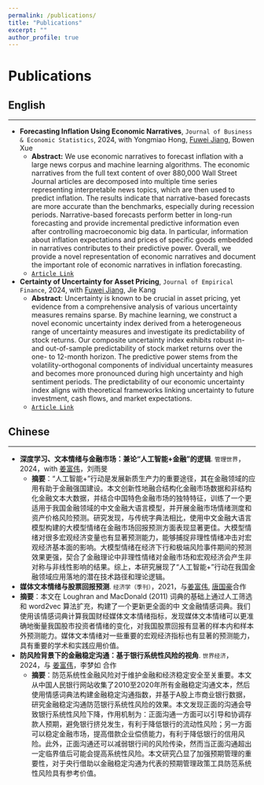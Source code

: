 ```yaml
---
permalink: /publications/
title: "Publications"
excerpt: ""
author_profile: true
---
```



# Publications 

## English 
---


- **Forecasting Inflation Using Economic Narratives**, `Journal of Business & Economic Statistics`, 2024, with Yongmiao Hong, [Fuwei Jiang](https://fuweijiang.weebly.com/), Bowen Xue
  - **Abstract:** We use economic narratives to forecast inflation with a large news corpus and machine learning algorithms. The economic narratives from the full text content of over 880,000 Wall Street Journal articles are decomposed into multiple time series representing interpretable news topics, which are then used to predict inflation. The results indicate that narrative-based forecasts are more accurate than the benchmarks, especially during recession periods. Narrative-based forecasts perform better in long-run forecasting and provide incremental predictive information even after controlling macroeconomic big data. In particular, information about inflation expectations and prices of specific goods embedded in narratives contributes to their predictive power. Overall, we provide a novel representation of economic narratives and document the important role of economic narratives in inflation forecasting.
  - [`Article Link`](https://www.tandfonline.com/doi/full/10.1080/07350015.2024.2347619?src=exp-la)
- **Certainty of Uncertainty for Asset Pricing**, `Journal of Empirical Finance`, 2024, with [Fuwei Jiang](https://fuweijiang.weebly.com/), Jie Kang
  - **Abstract**: Uncertainty is known to be crucial in asset pricing, yet evidence from a comprehensive analysis of various uncertainty measures remains sparse. By machine learning, we construct a novel economic uncertainty index derived from a heterogeneous range of uncertainty measures and investigate its predictability of stock returns. Our composite uncertainty index exhibits robust in- and out-of-sample predictability of stock market returns over the one- to 12-month horizon. The predictive power stems from the volatility-orthogonal components of individual uncertainty measures and becomes more pronounced during high uncertainty and high sentiment periods. The predictability of our economic uncertainty index aligns with theoretical frameworks linking uncertainty to future investment, cash flows, and market expectations.
  - [`Article Link`](https://www.sciencedirect.com/science/article/pii/S0927539824000367)





## Chinese
---
- **深度学习、文本情绪与金融市场：兼论“人工智能+金融”的逻辑**. `管理世界`，2024，with [姜富伟](https://fuweijiang.weebly.com/)，刘雨旻
  -  **摘要**：“人工智能+”行动是发展新质生产力的重要途径，其在金融领域的应用有助于金融强国建设。本文创新性地融合结构化金融市场数据和非结构化金融文本大数据，并结合中国特色金融市场的独特特征，训练了一个更适用于我国金融领域的中文金融大语言模型，并开展金融市场情绪测度和资产价格风险预测。研究发现，与传统字典法相比，使用中文金融大语言模型构建的大模型情绪在金融市场回报预测方面表现显著更佳。大模型情绪对很多宏观经济变量也有显著预测能力，能够捕捉非理性情绪冲击对宏观经济基本面的影响。大模型情绪在经济下行和极端风险事件期间的预测效果更强，契合了金融理论中非理性情绪对金融市场和宏观经济会产生非对称与非线性影响的结果。综上，本研究展现了“人工智能+”行动在我国金融领域应用落地的潜在技术路径和理论逻辑。
-   **媒体文本情绪与股票回报预测**. `经济学（季刊）`，2021，与[姜富伟](https://fuweijiang.weebly.com/), [唐国豪](https://jt.hnu.edu.cn/info/1167/6086.htm)合作
  - **摘要**：本文在 Loughran and MacDonald (2011) 词典的基础上通过人工筛选和 word2vec 算法扩充，构建了一个更新更全面的中 文金融情感词典。我们使用该情感词典计算我国财经媒体文本情绪指标，发现媒体文本情绪可以更准确地衡量我国股市投资者情绪的变化，对我国股票回报有显著的样本内和样本外预测能力。媒体文本情绪对一些重要的宏观经济指标也有显著的预测能力，具有重要的学术和实践应用价值。
- **防风险背景下的金融稳定沟通：基于银行系统性风险的视角**. `世界经济`，2024，与 [姜富伟](https://fuweijiang.weebly.com/)，李梦如 合作  
  - **摘要**：防范系统性金融风险对于维护金融和经济稳定安全至关重要。本文从中国人民银行网站收集了2010至2020年所有金融稳定沟通文本，然后使用情感词典法构建金融稳定沟通指数，并基于A股上市商业银行数据，研究金融稳定沟通防范银行系统性风险的效果。本文发现正面的沟通会导致银行系统性风险下降，作用机制为：正面沟通一方面可以引导和协调存款人预期，避免银行挤兑发生，有利于降低银行的流动性风险；另一方面可以稳定金融市场，提高借款企业偿债能力，有利于降低银行的信用风险。此外，正面沟通还可以减弱银行间的风险传染，然而当正面沟通超出一定临界值后可能会提高系统性风险。本文研究凸显了加强预期管理的重要性，对于央行借助以金融稳定沟通为代表的预期管理政策工具防范系统性风险具有参考价值。
